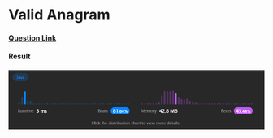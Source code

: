 # Valid Anagram

#### [Question Link](https://leetcode.com/problems/valid-anagram/)

#### Result
![result](Result.png)